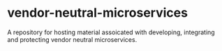 # vendor-neutral-microservices
A repository for hosting material assoicated with developing, integrating and protecting vendor neutral microservices.
